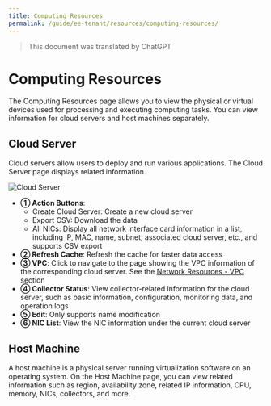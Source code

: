 ```yaml
---
title: Computing Resources
permalink: /guide/ee-tenant/resources/computing-resources/
---
```


> This document was translated by ChatGPT

# Computing Resources

The Computing Resources page allows you to view the physical or virtual devices used for processing and executing computing tasks. You can view information for cloud servers and host machines separately.

## Cloud Server

Cloud servers allow users to deploy and run various applications. The Cloud Server page displays related information.

![Cloud Server](https://yunshan-guangzhou.oss-cn-beijing.aliyuncs.com/pub/pic/202304256447a5dd95922.png)

- **① Action Buttons**:
  - Create Cloud Server: Create a new cloud server
  - Export CSV: Download the data
  - All NICs: Display all network interface card information in a list, including IP, MAC, name, subnet, associated cloud server, etc., and supports CSV export
- **② Refresh Cache**: Refresh the cache for faster data access
- **③ VPC**: Click to navigate to the page showing the VPC information of the corresponding cloud server. See the [Network Resources - VPC](./network-resources/) section
- **④ Collector Status**: View collector-related information for the cloud server, such as basic information, configuration, monitoring data, and operation logs
- **⑤ Edit**: Only supports name modification
- **⑥ NIC List**: View the NIC information under the current cloud server

## Host Machine

A host machine is a physical server running virtualization software on an operating system. On the Host Machine page, you can view related information such as region, availability zone, related IP information, CPU, memory, NICs, collectors, and more.